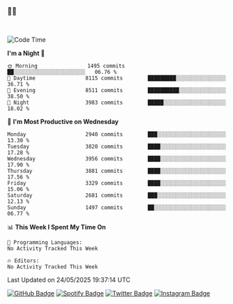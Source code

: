 ### 🤙🍺

<!-- <a href="https://github-readme-stats.vercel.app/api?username=hzak2xx&count_private=true&show_icons=true&theme=dracula">
  <img align="center" src="https://github-readme-stats.vercel.app/api?username=hzak2xx&count_private=true&show_icons=true&theme=dracula" />
</a>
</br> -->
</br>

<!--START_SECTION:waka-->
![Code Time](http://img.shields.io/badge/Code%20Time-4%2C209%20hrs%2040%20mins-blue)

**I'm a Night 🦉** 

```text
🌞 Morning                1495 commits        ██░░░░░░░░░░░░░░░░░░░░░░░   06.76 % 
🌆 Daytime                8115 commits        █████████░░░░░░░░░░░░░░░░   36.71 % 
🌃 Evening                8511 commits        ██████████░░░░░░░░░░░░░░░   38.50 % 
🌙 Night                  3983 commits        █████░░░░░░░░░░░░░░░░░░░░   18.02 % 
```
📅 **I'm Most Productive on Wednesday** 

```text
Monday                   2940 commits        ███░░░░░░░░░░░░░░░░░░░░░░   13.30 % 
Tuesday                  3820 commits        ████░░░░░░░░░░░░░░░░░░░░░   17.28 % 
Wednesday                3956 commits        ████░░░░░░░░░░░░░░░░░░░░░   17.90 % 
Thursday                 3881 commits        ████░░░░░░░░░░░░░░░░░░░░░   17.56 % 
Friday                   3329 commits        ████░░░░░░░░░░░░░░░░░░░░░   15.06 % 
Saturday                 2681 commits        ███░░░░░░░░░░░░░░░░░░░░░░   12.13 % 
Sunday                   1497 commits        ██░░░░░░░░░░░░░░░░░░░░░░░   06.77 % 
```


📊 **This Week I Spent My Time On** 

```text
💬 Programming Languages: 
No Activity Tracked This Week

🔥 Editors: 
No Activity Tracked This Week
```


 Last Updated on 24/05/2025 19:37:14 UTC
<!--END_SECTION:waka-->

[![GitHub Badge](https://img.shields.io/badge/GitHub-100000?style=for-the-badge&logo=github&logoColor=white)](https://github.com/hzak2xx)
[![Spotify Badge](https://img.shields.io/badge/Spotify-1ED760?&style=for-the-badge&logo=spotify&logoColor=white)](https://open.spotify.com/user/uf90s6sbbh75a1mt44clkhkvf)
[![Twitter Badge](https://img.shields.io/badge/Twitter-1DA1F2?style=for-the-badge&logo=twitter&logoColor=white)](https://twitter.com/hzak2xx)
[![Instagram Badge](https://img.shields.io/badge/Instagram-E4405F?style=for-the-badge&logo=instagram&logoColor=white)](https://www.instagram.com/hzak2xx/)
